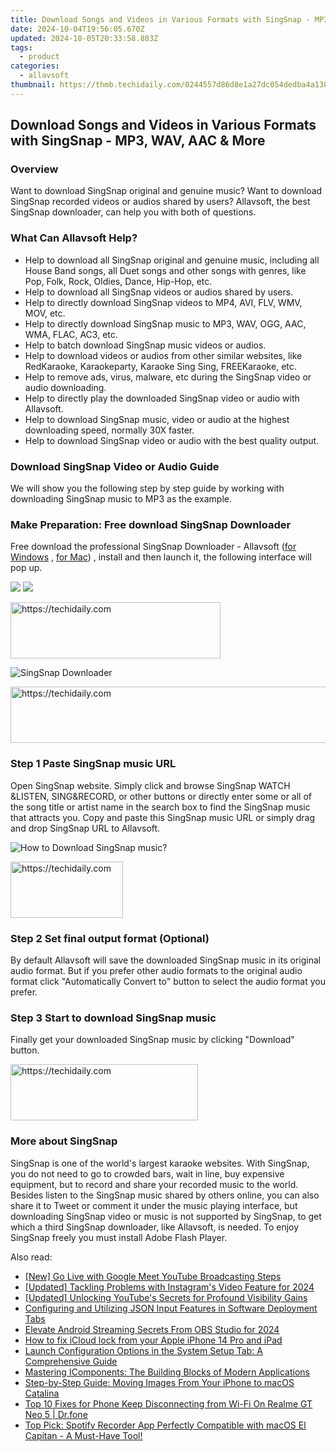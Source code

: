 ```yaml
---
title: Download Songs and Videos in Various Formats with SingSnap - MP3, WAV, AAC & More
date: 2024-10-04T19:56:05.670Z
updated: 2024-10-05T20:33:58.883Z
tags:
  - product
categories:
  - allavsoft
thumbnail: https://thmb.techidaily.com/0244557d86d8e1a27dc054dedba4a1385b1696e504c943e408d092d2c07266c8.jpg
---
```


## Download Songs and Videos in Various Formats with SingSnap - MP3, WAV, AAC & More

### Overview

Want to download SingSnap original and genuine music? Want to download SingSnap recorded videos or audios shared by users? Allavsoft, the best SingSnap downloader, can help you with both of questions.

### What Can Allavsoft Help?

* Help to download all SingSnap original and genuine music, including all House Band songs, all Duet songs and other songs with genres, like Pop, Folk, Rock, Oldies, Dance, Hip-Hop, etc.
* Help to download all SingSnap videos or audios shared by users.
* Help to directly download SingSnap videos to MP4, AVI, FLV, WMV, MOV, etc.
* Help to directly download SingSnap music to MP3, WAV, OGG, AAC, WMA, FLAC, AC3, etc.
* Help to batch download SingSnap music videos or audios.
* Help to download videos or audios from other similar websites, like RedKaraoke, Karaokeparty, Karaoke Sing Sing, FREEKaraoke, etc.
* Help to remove ads, virus, malware, etc during the SingSnap video or audio downloading.
* Help to directly play the downloaded SingSnap video or audio with Allavsoft.
* Help to download SingSnap music, video or audio at the highest downloading speed, normally 30X faster.
* Help to download SingSnap video or audio with the best quality output.

### Download SingSnap Video or Audio Guide

We will show you the following step by step guide by working with downloading SingSnap music to MP3 as the example.

### Make Preparation: Free download SingSnap Downloader

Free download the professional SingSnap Downloader - Allavsoft ([for Windows](https://tools.techidaily.com/allavsoft/products/) , [for Mac](https://tools.techidaily.com/allavsoft/products/)) , install and then launch it, the following interface will pop up.

[![](https://www.allavsoft.com/how-to/../images/how-to/free-download-win.jpg)](https://tools.techidaily.com/allavsoft/products/) [![](https://www.allavsoft.com/how-to/../images/how-to/free-download-mac.jpg)](https://tools.techidaily.com/allavsoft/products/)

<!-- affiliate ads begin -->
<a href="https://aligracehair.sjv.io/c/5597632/2135358/19272" target="_top" id="2135358">
  <img src="//a.impactradius-go.com/display-ad/19272-2135358" border="0" alt="https://techidaily.com" width="336" height="90"/>
</a>
<img height="0" width="0" src="https://aligracehair.sjv.io/i/5597632/2135358/19272" style="position:absolute;visibility:hidden;" border="0" />
<!-- affiliate ads end -->

![SingSnap Downloader](https://www.allavsoft.com/how-to/../images/allavsoft/screen-shot-600.jpg)

<!-- affiliate ads begin -->
<a href="https://ephamedtechinc.pxf.io/c/5597632/2136623/26400" target="_top" id="2136623">
  <img src="//a.impactradius-go.com/display-ad/26400-2136623" border="0" alt="https://techidaily.com" width="728" height="90"/>
</a>
<img height="0" width="0" src="https://ephamedtechinc.pxf.io/i/5597632/2136623/26400" style="position:absolute;visibility:hidden;" border="0" />
<!-- affiliate ads end -->

### Step 1 Paste SingSnap music URL

Open SingSnap website. Simply click and browse SingSnap WATCH &LISTEN, SING&RECORD, or other buttons or directly enter some or all of the song title or artist name in the search box to find the SingSnap music that attracts you. Copy and paste this SingSnap music URL or simply drag and drop SingSnap URL to Allavsoft.

![How to Download SingSnap music?](https://www.allavsoft.com/how-to/../images/how-to/download-rtmp-video/download-rtmp-video.jpg)

<!-- affiliate ads begin -->
<a href="https://aligracehair.sjv.io/c/5597632/2135397/19272" target="_top" id="2135397">
  <img src="//a.impactradius-go.com/display-ad/19272-2135397" border="0" alt="https://techidaily.com" width="180" height="90"/>
</a>
<img height="0" width="0" src="https://aligracehair.sjv.io/i/5597632/2135397/19272" style="position:absolute;visibility:hidden;" border="0" />
<!-- affiliate ads end -->

### Step 2 Set final output format (Optional)

By default Allavsoft will save the downloaded SingSnap music in its original audio format. But if you prefer other audio formats to the original audio format click "Automatically Convert to" button to select the audio format you prefer.

### Step 3 Start to download SingSnap music

Finally get your downloaded SingSnap music by clicking "Download" button.

<!-- affiliate ads begin -->
<a href="https://laganoo.pxf.io/c/5597632/1528700/16446" target="_top" id="1528700">
  <img src="//a.impactradius-go.com/display-ad/16446-1528700" border="0" alt="https://techidaily.com" width="300" height="90"/>
</a>
<img height="0" width="0" src="https://laganoo.pxf.io/i/5597632/1528700/16446" style="position:absolute;visibility:hidden;" border="0" />
<!-- affiliate ads end -->

### More about SingSnap

SingSnap is one of the world's largest karaoke websites. With SingSnap, you do not need to go to crowded bars, wait in line, buy expensive equipment, but to record and share your recorded music to the world. Besides listen to the SingSnap music shared by others online, you can also share it to Tweet or comment it under the music playing interface, but downloading SingSnap video or music is not supported by SingSnap, to get which a third SingSnap downloader, like Allavsoft, is needed. To enjoy SingSnap freely you must install Adobe Flash Player.

<ins class="adsbygoogle"
     style="display:block"
     data-ad-format="autorelaxed"
     data-ad-client="ca-pub-7571918770474297"
     data-ad-slot="1223367746"></ins>

<ins class="adsbygoogle"
     style="display:block"
     data-ad-client="ca-pub-7571918770474297"
     data-ad-slot="8358498916"
     data-ad-format="auto"
     data-full-width-responsive="true"></ins>

<span class="atpl-alsoreadstyle">Also read:</span>
<div><ul>
<li><a href="https://youtube-tips.techidaily.com/o-live-with-google-meet-youtube-broadcasting-steps/"><u>[New] Go Live with Google Meet YouTube Broadcasting Steps</u></a></li>
<li><a href="https://instagram-video-recordings.techidaily.com/updated-tackling-problems-with-instagrams-video-feature-for-2024/"><u>[Updated] Tackling Problems with Instagram's Video Feature for 2024</u></a></li>
<li><a href="https://youtube-tips.techidaily.com/ed-unlocking-youtubes-secrets-for-profound-visibility-gains/"><u>[Updated] Unlocking YouTube's Secrets for Profound Visibility Gains</u></a></li>
<li><a href="https://fox-web3.techidaily.com/configuring-and-utilizing-json-input-features-in-software-deployment-tabs/"><u>Configuring and Utilizing JSON Input Features in Software Deployment Tabs</u></a></li>
<li><a href="https://screen-activity-recording.techidaily.com/elevate-android-streaming-secrets-from-obs-studio-for-2024/"><u>Elevate Android Streaming Secrets From OBS Studio for 2024</u></a></li>
<li><a href="https://activate-lock.techidaily.com/how-to-fix-icloud-lock-from-your-apple-iphone-14-pro-and-ipad-by-drfone-ios/"><u>How to fix iCloud lock from your Apple iPhone 14 Pro and iPad</u></a></li>
<li><a href="https://fox-web3.techidaily.com/launch-configuration-options-in-the-system-setup-tab-a-comprehensive-guide/"><u>Launch Configuration Options in the System Setup Tab: A Comprehensive Guide</u></a></li>
<li><a href="https://fox-web3.techidaily.com/mastering-icomponents-the-building-blocks-of-modern-applications/"><u>Mastering IComponents: The Building Blocks of Modern Applications</u></a></li>
<li><a href="https://fox-web3.techidaily.com/step-by-step-guide-moving-images-from-your-iphone-to-macos-catalina/"><u>Step-by-Step Guide: Moving Images From Your iPhone to macOS Catalina</u></a></li>
<li><a href="https://howto.techidaily.com/top-10-fixes-for-phone-keep-disconnecting-from-wi-fi-on-realme-gt-neo-5-drfone-by-drfone-fix-android-problems-fix-android-problems/"><u>Top 10 Fixes for Phone Keep Disconnecting from Wi-Fi On Realme GT Neo 5 | Dr.fone</u></a></li>
<li><a href="https://fox-web3.techidaily.com/top-pick-spotify-recorder-app-perfectly-compatible-with-macos-el-capitan-a-must-have-tool/"><u>Top Pick: Spotify Recorder App Perfectly Compatible with macOS El Capitan - A Must-Have Tool!</u></a></li>
</ul></div>

